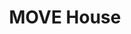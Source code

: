 ---
pid: mx238
title: MOVE House
location_transcription: MSB Plaza
coordinates: "[-75.164315878634, 39.953791674828]"
zipcode: '19131'
gen_neighborhood: West Philadelphia
neighborhood: Wynnefield
outside_phl: 
age: '42'
age_range: 40-49
instagram: 
image_file_name: mx_238.jpg
proposal_transcription: Victims of police bombing on Osage. All victims standing facing
  city hall. Placed right next to Rizzo.
topic: History,MOVE,Violence
topic_summary: 0, 0, 0, 0
type: Sculpture Statue,Memorial
keywords_other: MOVE, Rizzo
credit: 
image_labels: 
twitter: 
facebook: 
permalink: "/monuments/mx238/"
layout: item-page
---